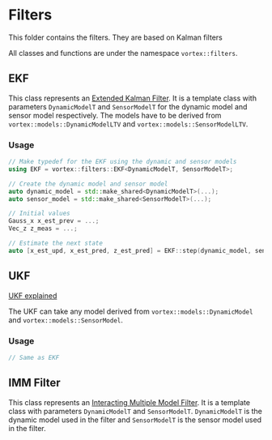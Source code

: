 # Filters
This folder contains the filters. They are based on Kalman filters

All classes and functions are under the namespace `vortex::filters`.

## EKF
This class represents an [Extended Kalman Filter](https://en.wikipedia.org/wiki/Extended_Kalman_filter). It is a template class with parameters `DynamicModelT` and `SensorModelT` for the dynamic model and sensor model respectively. The models have to be derived from `vortex::models::DynamicModelLTV` and `vortex::models::SensorModelLTV`.

### Usage
```cpp
// Make typedef for the EKF using the dynamic and sensor models
using EKF = vortex::filters::EKF<DynamicModelT, SensorModelT>;

// Create the dynamic model and sensor model
auto dynamic_model = std::make_shared<DynamicModelT>(...);
auto sensor_model = std::make_shared<SensorModelT>(...);

// Initial values
Gauss_x x_est_prev = ...;
Vec_z z_meas = ...;

// Estimate the next state
auto [x_est_upd, x_est_pred, z_est_pred] = EKF::step(dynamic_model, sensor_model, dt, x_est_prev, z_meas);
```

## UKF

[UKF explained](https://towardsdatascience.com/the-unscented-kalman-filter-anything-ekf-can-do-i-can-do-it-better-ce7c773cf88d)

The UKF can take any model derived from `vortex::models::DynamicModel` and `vortex::models::SensorModel`. 

### Usage
```cpp
// Same as EKF
```

## IMM Filter
This class represents an [Interacting Multiple Model Filter](https://github.com/rlabbe/Kalman-and-Bayesian-Filters-in-Python/blob/master/14-Adaptive-Filtering.ipynb). It is a template class with parameters `DynamicModelT` and `SensorModelT`. `DynamicModelT` is the dynamic model used in the filter and `SensorModelT` is the sensor model used in the filter.